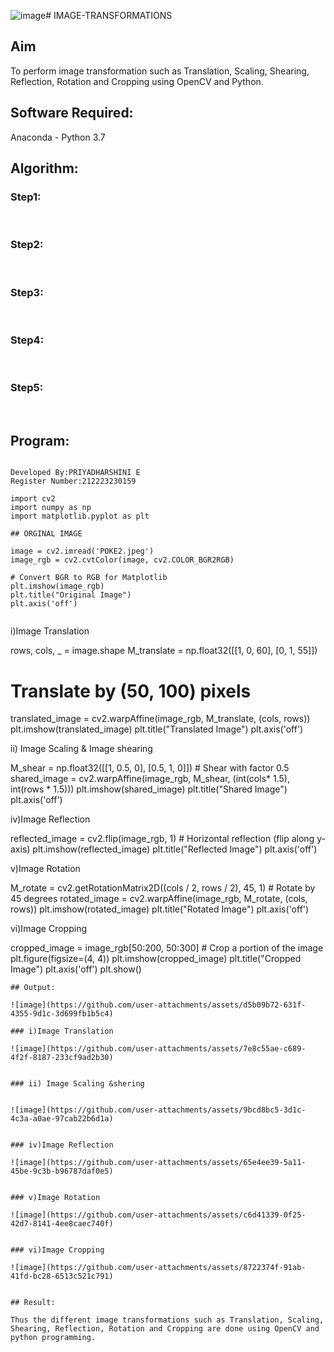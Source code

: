 ![image](https://github.com/user-attachments/assets/b7ebe89f-d40e-4747-9cd9-f74a9975d41e)# IMAGE-TRANSFORMATIONS

## Aim
To perform image transformation such as Translation, Scaling, Shearing, Reflection, Rotation and Cropping using OpenCV and Python.

## Software Required:
Anaconda - Python 3.7

## Algorithm:
### Step1:
<br>

### Step2:
<br>

### Step3:
<br>

### Step4:
<br>

### Step5:
<br>

## Program:
```

Developed By:PRIYADHARSHINI E
Register Number:212223230159

import cv2
import numpy as np
import matplotlib.pyplot as plt

## ORGINAL IMAGE

image = cv2.imread('POKE2.jpeg')
image_rgb = cv2.cvtColor(image, cv2.COLOR_BGR2RGB)  

# Convert BGR to RGB for Matplotlib
plt.imshow(image_rgb)
plt.title("Original Image")
plt.axis('off')


```
i)Image Translation

rows, cols, _ = image.shape
M_translate = np.float32([[1, 0, 60], [0, 1, 55]])  
# Translate by (50, 100) pixels
translated_image = cv2.warpAffine(image_rgb, M_translate, (cols, rows))
plt.imshow(translated_image)
plt.title("Translated Image")
plt.axis('off')



ii) Image Scaling & Image shearing


M_shear = np.float32([[1, 0.5, 0], [0.5, 1, 0]])  # Shear with factor 0.5
shared_image = cv2.warpAffine(image_rgb, M_shear, (int(cols* 1.5), int(rows * 1.5)))
plt.imshow(shared_image)
plt.title("Shared Image")
plt.axis('off')


iv)Image Reflection

reflected_image = cv2.flip(image_rgb, 1)  # Horizontal reflection (flip along y-axis)
plt.imshow(reflected_image)
plt.title("Reflected Image")
plt.axis('off')



v)Image Rotation

M_rotate = cv2.getRotationMatrix2D((cols / 2, rows / 2), 45, 1)  # Rotate by 45 degrees
rotated_image = cv2.warpAffine(image_rgb, M_rotate, (cols, rows))
plt.imshow(rotated_image)
plt.title("Rotated Image")
plt.axis('off')



vi)Image Cropping

cropped_image = image_rgb[50:200, 50:300]  # Crop a portion of the image
plt.figure(figsize=(4, 4))
plt.imshow(cropped_image)
plt.title("Cropped Image")
plt.axis('off')
plt.show()



```
## Output:

![image](https://github.com/user-attachments/assets/d5b09b72-631f-4355-9d1c-3d699fb1b5c4)

### i)Image Translation

![image](https://github.com/user-attachments/assets/7e8c55ae-c689-4f2f-8187-233cf9ad2b30)


### ii) Image Scaling &shering


![image](https://github.com/user-attachments/assets/9bcd8bc5-3d1c-4c3a-a0ae-97cab22b6d1a)


### iv)Image Reflection

![image](https://github.com/user-attachments/assets/65e4ee39-5a11-45be-9c3b-b96787daf0e5)


### v)Image Rotation

![image](https://github.com/user-attachments/assets/c6d41339-0f25-42d7-8141-4ee8caec740f)


### vi)Image Cropping

![image](https://github.com/user-attachments/assets/8722374f-91ab-41fd-bc28-6513c521c791)


## Result: 

Thus the different image transformations such as Translation, Scaling, Shearing, Reflection, Rotation and Cropping are done using OpenCV and python programming.
